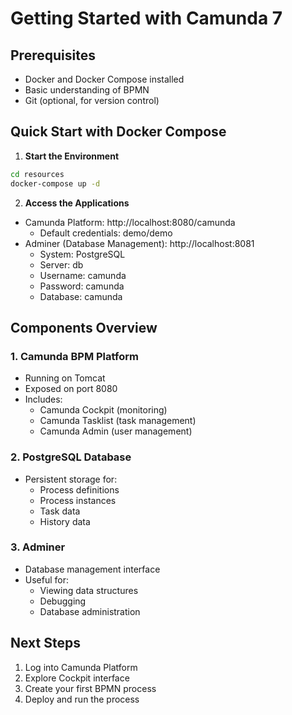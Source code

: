 # Getting Started with Camunda 7

## Prerequisites
- Docker and Docker Compose installed
- Basic understanding of BPMN
- Git (optional, for version control)

## Quick Start with Docker Compose

1. **Start the Environment**
```bash
cd resources
docker-compose up -d
```

2. **Access the Applications**
- Camunda Platform: http://localhost:8080/camunda
  - Default credentials: demo/demo
- Adminer (Database Management): http://localhost:8081
  - System: PostgreSQL
  - Server: db
  - Username: camunda
  - Password: camunda
  - Database: camunda

## Components Overview

### 1. Camunda BPM Platform
- Running on Tomcat
- Exposed on port 8080
- Includes:
  - Camunda Cockpit (monitoring)
  - Camunda Tasklist (task management)
  - Camunda Admin (user management)

### 2. PostgreSQL Database
- Persistent storage for:
  - Process definitions
  - Process instances
  - Task data
  - History data

### 3. Adminer
- Database management interface
- Useful for:
  - Viewing data structures
  - Debugging
  - Database administration

## Next Steps
1. Log into Camunda Platform
2. Explore Cockpit interface
3. Create your first BPMN process
4. Deploy and run the process
